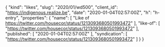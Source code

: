{
  "kind": "likes",
  "slug": "2020/01/wd500",
  "client_id": "https://indigenous.realize.be",
  "date": "2020-01-04T02:57:00Z",
  "h": "h-entry",
  "properties": {
    "name": [
      "Like of https://twitter.com/housecor/status/1213093680501993472"
    ],
    "like-of": [
      "https://twitter.com/housecor/status/1213093680501993472"
    ],
    "published": [
      "2020-01-04T02:57:00Z"
    ],
    "syndication": [
      "https://twitter.com/housecor/status/1213093680501993472"
    ]
  }
}

